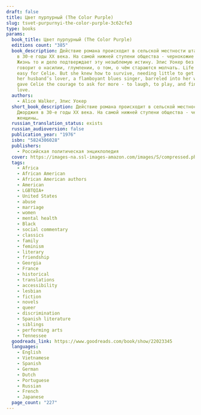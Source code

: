 ```yaml
---
draft: false
title: Цвет пурпурный (The Color Purple)
slug: tsvet-purpurnyi-the-color-purple-3c62cfe3
type: books
params:
  book_title: Цвет пурпурный (The Color Purple)
  editions count: "385"
  book_description: Действие романа происходит в сельской местности штата Джорджия
    в 30-е годы ХХ века. На самой нижней ступени общества - чернокожие женщины.
    Жизнь то и дело подтверждает эту незыблемую истину. Элис Уокер без обиняков
    говорит о насилии, глумлении, о том, о чём стараются молчать. Life wasn’t
    easy for Celie. But she knew how to survive, needing little to get by.Then
    her husband’s lover, a flamboyant blues singer, barreled into her world and
    gave Celie the courage to ask for more - to laugh, to play, and finally - to
    love.
  authors:
    - Alice Walker, Элис Уокер
  short_book_description: Действие романа происходит в сельской местности штата
    Джорджия в 30-е годы ХХ века. На самой нижней ступени общества - чернокожие
    женщины…
  russian_translation_status: exists
  russian_audioversion: false
  publication_year: "1976"
  isbn: "5824306028"
  publishers:
    - Российская политическая энциклопедия
  cover: https://images-na.ssl-images-amazon.com/images/S/compressed.photo.goodreads.com/books/1554483387i/22023345.jpg
  tags:
    - Africa
    - African American
    - African American authors
    - American
    - LGBTQIA+
    - United States
    - abuse
    - marriage
    - women
    - mental health
    - Black
    - social commentary
    - classics
    - family
    - feminism
    - literary
    - friendship
    - Georgia
    - France
    - historical
    - translations
    - accessibility
    - lesbian
    - fiction
    - novels
    - queer
    - discrimination
    - Spanish literature
    - siblings
    - performing arts
    - Tennessee
  goodreads_link: https://www.goodreads.com/book/show/22023345
  languages:
    - English
    - Vietnamese
    - Spanish
    - German
    - Dutch
    - Portuguese
    - Russian
    - French
    - Japanese
  page_count: "227"
---
```


